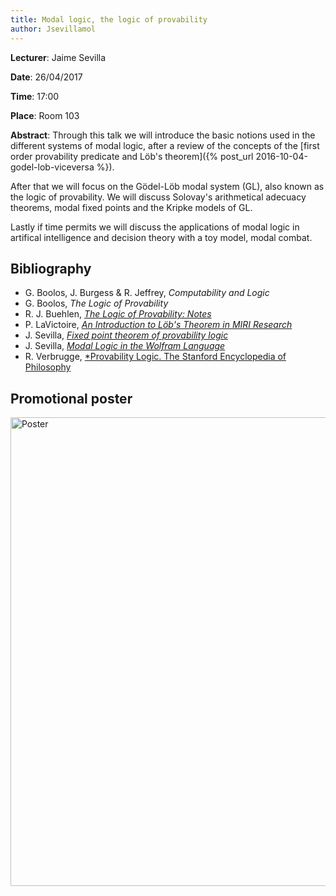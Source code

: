 ```yaml
---
title: Modal logic, the logic of provability
author: Jsevillamol
---
```

**Lecturer**: Jaime Sevilla

**Date**: 26/04/2017

**Time**: 17:00

**Place**: Room 103

**Abstract**:
Through this talk we will introduce the basic notions used in the different systems of modal logic, 
after a review of the concepts of the [first order provability predicate and Löb's theorem]({% post_url 2016-10-04-godel-lob-viceversa %}).

After that we will focus on the Gödel-Löb modal system (GL), also known as the logic of provability.
We will discuss Solovay's arithmetical adecuacy theorems, modal fixed points and the Kripke models of GL.

Lastly if time permits we will discuss the applications of modal logic in artifical intelligence and decision theory with a toy model, modal combat.

## Bibliography

* G. Boolos, J. Burgess & R. Jeffrey, *Computability and Logic*
* G. Boolos, *The Logic of Provability*
* R. J. Buehlen, [*The Logic of Provability: Notes*](https://math.berkeley.edu/~buehler/The%20Logic%20of%20Provability.pdf)
* P. LaVictoire, [*An Introduction to Löb's Theorem in MIRI Research*](intelligence.org/files/lob-notes-IAFF.pdf)
* J. Sevilla, [*Fixed point theorem of provability logic*](https://arbital.com/p/fixed_point_theorem_provability_logic/)
* J. Sevilla, [*Modal Logic in the Wolfram Language*](http://community.wolfram.com/groups/-/m/t/882144)
* R. Verbrugge, [*Provability Logic. The Stanford Encyclopedia of Philosophy](https://plato.stanford.edu/entries/logic-provability/)

## Promotional poster
 <img src="https://document-export.canva.com/DACB0ejbngk/18/preview/0001-42.png" alt="Poster" style="width: 750px;"/>
